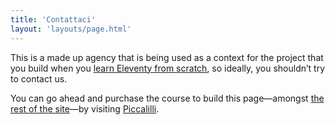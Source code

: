 ```yaml
---
title: 'Contattaci'
layout: 'layouts/page.html'
---
```


This is a made up agency that is being used as a context for the project that you build when you [learn Eleventy from scratch](https://piccalil.li/course/learn-eleventy-from-scratch/), so ideally, you shouldn’t try to contact us.

You can go ahead and purchase the course to build this page—amongst [the rest of the site](/)—by visiting [Piccalilli](https://piccalil.li/course/learn-eleventy-from-scratch/).
